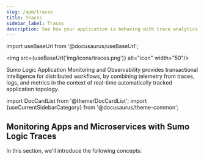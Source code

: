 ```yaml
---
slug: /apm/traces
title: Traces
sidebar_label: Traces
description: See how your application is behaving with trace analytics.
---
```


import useBaseUrl from '@docusaurus/useBaseUrl';

<img src={useBaseUrl('img/icons/traces.png')} alt="icon" width="50"/>

Sumo Logic Application Monitoring and Observability provides transactional intelligence for distributed workflows, by combining telemetry from traces, logs, and metrics in the context of real-time automatically tracked application topology.

import DocCardList from '@theme/DocCardList';
import {useCurrentSidebarCategory} from '@docusaurus/theme-common';

## Monitoring Apps and Microservices with Sumo Logic Traces

In this section, we'll introduce the following concepts:

<DocCardList items={useCurrentSidebarCategory().items}/>
